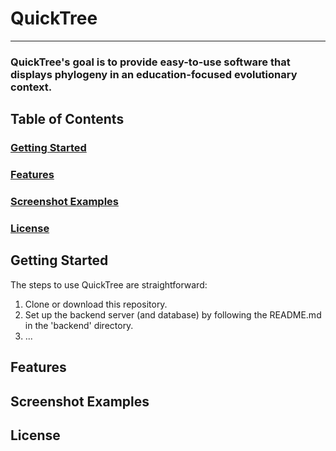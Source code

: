 # QuickTree
***

### QuickTree's goal is to provide easy-to-use software that displays phylogeny in an education-focused evolutionary context.

## Table of Contents
### [Getting Started](#getting-started)
### [Features](#features)
### [Screenshot Examples](#screenshot-examples)
### [License](#license)

## Getting Started
The steps to use QuickTree are straightforward:
1. Clone or download this repository.
2. Set up the backend server (and database) by following the README.md in the 'backend' directory.
3. ...

## Features

## Screenshot Examples

## License